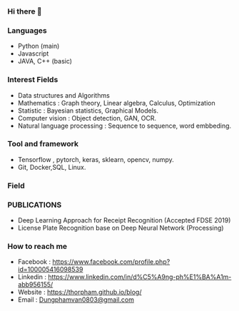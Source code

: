 ### Hi there 👋

<!--
**ThorPham/ThorPham** is a ✨ _special_ ✨ repository because its `README.md` (this file) appears on your GitHub profile.

Here are some ideas to get you started:

- 🔭 I’m currently working on ...
- 🌱 I’m currently learning ...
- 👯 I’m looking to collaborate on ...
- 🤔 I’m looking for help with ...
- 💬 Ask me about ...
- 📫 How to reach me: ...
- 😄 Pronouns: ...
- ⚡ Fun fact: ...
-->
### Languages
- Python (main)
- Javascript
- JAVA, C++ (basic)
### Interest Fields
- Data structures and Algorithms 
- Mathematics : Graph theory, Linear algebra, Calculus, Optimization
- Statistic : Bayesian statistics, Graphical Models. 
- Computer vision : Object detection, GAN, OCR.
- Natural language processing : Sequence to sequence, word embbeding.
### Tool and framework
- Tensorflow , pytorch, keras, sklearn, opencv, numpy.
- Git, Docker,SQL, Linux.
### Field 
### PUBLICATIONS
- Deep Learning Approach for Receipt Recognition (Accepted FDSE 2019)
- License Plate Recognition base on Deep Neural Network (Processing)

### How to reach me
- Facebook : https://www.facebook.com/profile.php?id=100005416098539
- Linkedin : https://www.linkedin.com/in/d%C5%A9ng-ph%E1%BA%A1m-abb956155/
- Website : https://thorpham.github.io/blog/
- Email : Dungphamvan0803@gmail.com
